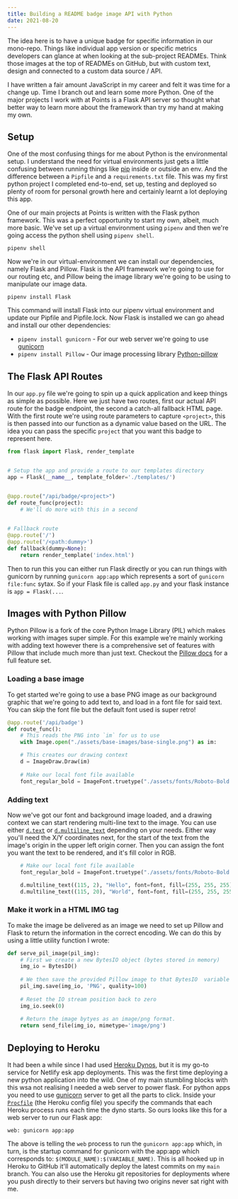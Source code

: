 ```yaml
---
title: Building a README badge image API with Python
date: 2021-08-20
---
```


The idea here is to have a unique badge for specific information in our mono-repo. Things like individual app version or
specific metrics developers can glance at when looking at the sub-project READMEs. Think those images at the top of 
READMEs on GitHub, but with custom text, design and connected to a custom data source / API.

I have written a fair amount JavaScript in my career and felt it was time for a change up. Time I branch out and learn 
some more Python. One of the major projects I work with at Points is a Flask API server so thought what better way to 
learn more about the framework than try my hand at making my own.

## Setup

One of the most confusing things for me about Python is the environmental setup. I understand the need for virtual 
environments just gets a little confusing between running things like [pip](https://pypi.org/project/pip/) inside or 
outside an env. And the difference between a `Pipfile` and a `requirements.txt` file. This was my first python project 
I completed end-to-end, set up, testing and deployed so plenty of room for personal growth here and certainly learnt 
a lot deploying this app.

One of our main projects at Points is written with the Flask python framework. This was a perfect opportunity to start 
my own, albeit, much more basic. We've set up a virtual environment using `pipenv` and then we're going access the 
python shell using `pipenv shell`. 

```
pipenv shell
```

Now we're in our virtual-environment we can install our dependencies, namely Flask and Pillow. Flask is the API framework
we're going to use for our routing etc, and Pillow being the image library we're going to be using to manipulate our image data.

```jshelllanguage
pipenv install Flask
```

This command will install Flask into our pipenv virtual environment and update our Pipfile and Pipfile.lock. Now Flask 
is installed we can go ahead and install our other dependencies:

- `pipenv install gunicorn` - For our web server we're going to use [gunicorn](https://gunicorn.org/) 
- `pipenv install Pillow` - Our image processing library [Python-pillow](https://python-pillow.org/)

## The Flask API Routes

In our `app.py` file we're going to spin up a quick application and keep things as simple as possible. Here we just 
have two routes, first our actual API route for the badge endpoint, the second a catch-all fallback HTML page. With the
first route we're using route parameters to capture `<project>`, this is then passed into our function as a dynamic 
value based on the URL. The idea you can pass the specific `project` that you want this badge to represent here.

```python
from flask import Flask, render_template


# Setup the app and provide a route to our templates directory
app = Flask(__name__, template_folder='./templates/') 


@app.route("/api/badge/<project>")
def route_func(project):
    # We'll do more with this in a second
    

# Fallback route
@app.route('/')
@app.route('/<path:dummy>')
def fallback(dummy=None):
    return render_template('index.html')
```

Then to run this you can either run Flask directly or you can run things with gunicorn by running `gunicorn app:app` which represents a sort of `gunicorn file:func` sytax. So if your 
Flask file is called `app.py` and your flask instance is `app = Flask(...`.

## Images with Python Pillow

Python Pillow is a fork of the core Python Image Library (PIL) which makes working with images super simple. For 
this example we're mainly working with adding text however there is a comprehensive set of features with Pillow that
include much more than just text. Checkout the [Pillow docs](https://pillow.readthedocs.io/en/stable/) for a full 
feature set.
 
### Loading a base image

To get started we're going to use a base PNG image as our background graphic that we're going to add text to, and 
load in a font file for said text. You can skip the font file but the default font used is super retro!

```python
@app.route('/api/badge')
def route_func():
    # This reads the PNG into `im` for us to use
    with Image.open("./assets/base-images/base-single.png") as im: 

    # This creates our drawing context
    d = ImageDraw.Draw(im) 
    
    # Make our local font file available 
    font_regular_bold = ImageFont.truetype("./assets/fonts/Roboto-Bold.ttf", 16)
```

### Adding text

Now we've got our font and background image loaded, and a drawing context we can start rendering multi-line text to 
the image. You can use either [`d.text`](https://pillow.readthedocs.io/en/stable/reference/ImageDraw.html#PIL.ImageDraw.ImageDraw.text)
or [`d.multiline_text`](https://pillow.readthedocs.io/en/stable/reference/ImageDraw.html#PIL.ImageDraw.ImageDraw.multiline_text) 
depending on your needs. Either way you'll need the X/Y coordinates next, for the start of the text from the image's 
origin in the upper left origin corner. Then you can assign the font you want the text to be rendered, and it's fill 
color in RGB.

```python
    # Make our local font file available 
    font_regular_bold = ImageFont.truetype("./assets/fonts/Roboto-Bold.ttf", 16)

    d.multiline_text((115, 2), "Hello", font=font, fill=(255, 255, 255))
    d.multiline_text((115, 20), "World", font=font, fill=(255, 255, 255))
```

### Make it work in a HTML IMG tag

To make the image be delivered as an image we need to set up Pillow and Flask to return the information in the correct 
encoding. We can do this by using a little utility function I wrote:

```python
def serve_pil_image(pil_img):
    # First we create a new BytesIO object (bytes stored in memory)
    img_io = BytesIO()
    
    # We then save the provided Pillow image to that BytesIO  variable 
    pil_img.save(img_io, 'PNG', quality=100)
    
    # Reset the IO stream position back to zero
    img_io.seek(0)
    
    # Return the image bytyes as an image/png format.
    return send_file(img_io, mimetype='image/png')
```

## Deploying to Heroku

It had been a while since I had used [Heroku Dynos](https://www.heroku.com/dynos), but it is my go-to service for Netlify esk app deployments. This was the
first time deploying a new python application into the wild. One of my main stumbling blocks with this wsa not 
realising I needed a web server to power flask. For python apps you need to use [gunicorn](https://gunicorn.org/) 
server to get all the parts to click. Inside your [`Procfile`](https://devcenter.heroku.com/articles/procfile) (the Heroku config file) you specify the 
commands that each Heroku process runs each time the dyno starts. So ours looks like this for a web server to run our Flask app:

```
web: gunicorn app:app
```

The above is telling the `web` process to run the `gunicorn app:app` which, in turn, is the startup command for 
gunicorn with the app:app which corresponds to: `$(MODULE_NAME):$(VARIABLE_NAME)`. This is all hooked up in Heroku to GitHub it'll automatically deploy the latest commits on my `main` branch.
You can also use the Heroku git repositories for deployments where you push directly to their servers but having two origins never sat right with me. 

